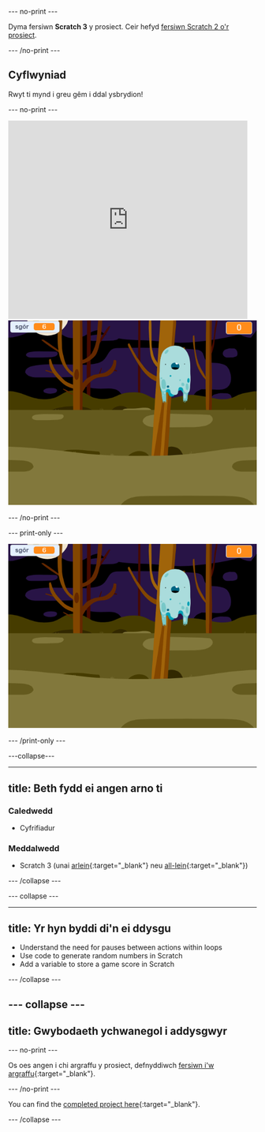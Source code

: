 \--- no-print \---

Dyma fersiwn **Scratch 3** y prosiect. Ceir hefyd [fersiwn Scratch 2 o'r prosiect](https://projects.raspberrypi.org/en/projects/ghostbusters-scratch2).

\--- /no-print \---

## Cyflwyniad

Rwyt ti mynd i greu gêm i ddal ysbrydion!

\--- no-print \---

<div class="scratch-preview">
  <iframe allowtransparency="true" width="485" height="402" src="https://scratch.mit.edu/projects/embed/276874679/?autostart=false" frameborder="0" scrolling="no"></iframe>
  <img src="images/showcase-static.png">
</div>

\--- /no-print \---

\--- print-only \---

![arddangos](images/showcase-static.png)

\--- /print-only \---

\---collapse\---

* * *

## title: Beth fydd ei angen arno ti

### Caledwedd

- Cyfrifiadur

### Meddalwedd

- Scratch 3 (unai [arlein](http://rpf.io/scratchon){:target="_blank"} neu [all-lein](http://rpf.io/scratchoff){:target="_blank"})

\--- /collapse \---

\--- collapse \---

* * *

## title: Yr hyn byddi di'n ei ddysgu

- Understand the need for pauses between actions within loops
- Use code to generate random numbers in Scratch
- Add a variable to store a game score in Scratch

\--- /collapse \---

## \--- collapse \---

## title: Gwybodaeth ychwanegol i addysgwyr

\--- no-print \---

Os oes angen i chi argraffu y prosiect, defnyddiwch [fersiwn i'w argraffu](https://projects.raspberrypi.org/en/projects/ghostbusters/print){:target="_blank"}.

\--- /no-print \---

You can find the [completed project here](http://rpf.io/p/en/ghostbusters-get){:target="_blank"}.

\--- /collapse \---